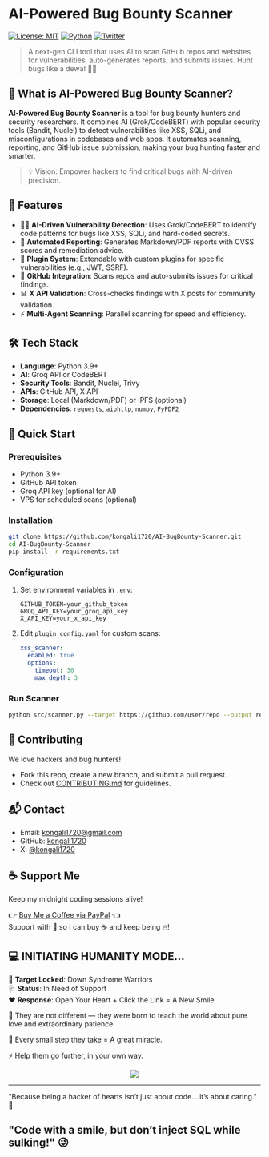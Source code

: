 # AI-Powered Bug Bounty Scanner

[![License: MIT](https://img.shields.io/badge/license-MIT-green.svg)](https://opensource.org/licenses/MIT)
[![Python](https://img.shields.io/badge/Python-3.9+-blue)](https://www.python.org)
[![Twitter](https://img.shields.io/badge/X-Follow-blue)](https://x.com/kongali1720)

> A next-gen CLI tool that uses AI to scan GitHub repos and websites for vulnerabilities, auto-generates reports, and submits issues. Hunt bugs like a dewa! 🦹‍♂️

## 🚀 What is AI-Powered Bug Bounty Scanner?

**AI-Powered Bug Bounty Scanner** is a tool for bug bounty hunters and security researchers. It combines AI (Grok/CodeBERT) with popular security tools (Bandit, Nuclei) to detect vulnerabilities like XSS, SQLi, and misconfigurations in codebases and web apps. It automates scanning, reporting, and GitHub issue submission, making your bug hunting faster and smarter.

> 💡 Vision: Empower hackers to find critical bugs with AI-driven precision.

## 🧠 Features

- 🕵️‍♂️ **AI-Driven Vulnerability Detection**: Uses Grok/CodeBERT to identify code patterns for bugs like XSS, SQLi, and hard-coded secrets.
- 📝 **Automated Reporting**: Generates Markdown/PDF reports with CVSS scores and remediation advice.
- 🔌 **Plugin System**: Extendable with custom plugins for specific vulnerabilities (e.g., JWT, SSRF).
- 🐙 **GitHub Integration**: Scans repos and auto-submits issues for critical findings.
- 📊 **X API Validation**: Cross-checks findings with X posts for community validation.
- ⚡ **Multi-Agent Scanning**: Parallel scanning for speed and efficiency.

## 🛠️ Tech Stack

- **Language**: Python 3.9+
- **AI**: Groq API or CodeBERT
- **Security Tools**: Bandit, Nuclei, Trivy
- **APIs**: GitHub API, X API
- **Storage**: Local (Markdown/PDF) or IPFS (optional)
- **Dependencies**: `requests`, `aiohttp`, `numpy`, `PyPDF2`

## 🚀 Quick Start

### Prerequisites
- Python 3.9+
- GitHub API token
- Groq API key (optional for AI)
- VPS for scheduled scans (optional)

### Installation
```bash
git clone https://github.com/kongali1720/AI-BugBounty-Scanner.git
cd AI-BugBounty-Scanner
pip install -r requirements.txt
```

### Configuration
1. Set environment variables in `.env`:
   ```
   GITHUB_TOKEN=your_github_token
   GROQ_API_KEY=your_groq_api_key
   X_API_KEY=your_x_api_key
   ```
2. Edit `plugin_config.yaml` for custom scans:
   ```yaml
   xss_scanner:
     enabled: true
     options:
       timeout: 30
       max_depth: 3
   ```

### Run Scanner
```bash
python src/scanner.py --target https://github.com/user/repo --output reports/
```

## 🤝 Contributing

We love hackers and bug hunters!  
- Fork this repo, create a new branch, and submit a pull request.
- Check out [CONTRIBUTING.md](CONTRIBUTING.md) for guidelines.

## 📬 Contact

- Email: [kongali1720@gmail.com](mailto:kongali1720@gmail.com)
- GitHub: [kongali1720](https://github.com/kongali1720)
- X: [@kongali1720](https://x.com/kongali1720)

## ☕ Support Me

Keep my midnight coding sessions alive!

👉 [Buy Me a Coffee via PayPal](https://www.paypal.com/paypalme/bungtempong99) 👈  
Support with 💸 so I can buy ☕ and keep being 🔥!

## 💻 INITIATING HUMANITY MODE...

🎯 **Target Locked**: Down Syndrome Warriors  
🩺 **Status**: In Need of Support  
❤️ **Response**: Open Your Heart + Click the Link = A New Smile

🧬 They are not different — they were born to teach the world about pure love and extraordinary patience.

👣 Every small step they take = A great miracle.

⚡ Help them go further, in your own way.

<p align="center">
  <a href="https://mydonation4ds.github.io/" target="_blank">
    <img src="https://img.shields.io/badge/SUPPORT--NOW-%F0%9F%A7%A1-orange?style=for-the-badge&logo=heart" />
  </a>
</p>

---
"Because being a hacker of hearts isn’t just about code… it’s about caring." 🖤

"Code with a smile, but don’t inject SQL while sulking!" 😜
---
